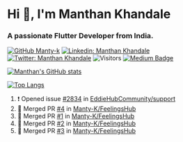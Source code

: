 # Hi 👋, I'm Manthan Khandale
### A passionate Flutter Developer from India.

[![GitHub Manty-k](https://img.shields.io/github/followers/Manty-K?label=follow&style=social)](https://github.com/Manty-K)
[![Linkedin: Manthan Khandale](https://img.shields.io/badge/-Manthan%20Khandale-blue?style=flat-square&logo=Linkedin&logoColor=white&link=https://www.linkedin.com/in/manthan-khandale/)](https://www.linkedin.com/in/manthan-khandale/)
[![Twitter: Manthan Khandale](https://img.shields.io/twitter/follow/KhandaleManthan?style=social)](https://twitter.com/KhandaleManthan)
![Visitors](https://visitor-badge.glitch.me/badge?page_id=vermakhushboo&left_color=gray&right_color=blue)
[![Medium Badge](https://img.shields.io/badge/-@Manthan%20Khandale-black?style=flat-square&labelColor=000000&logo=Medium&link=https://medium.com/@manthankhandale)](https://medium.com/@manthankhandale)

[![Manthan's GitHub stats](https://github-readme-stats.vercel.app/api?username=Manty-K&count_private=true&theme=radical)](https://github.com/anuraghazra/github-readme-stats)

[![Top Langs](https://github-readme-stats.vercel.app/api/top-langs/?username=Manty-K)](https://github.com/anuraghazra/github-readme-stats)

<!--START_SECTION:activity-->
1. ❗️ Opened issue [#2834](https://github.com/EddieHubCommunity/support/issues/2834) in [EddieHubCommunity/support](https://github.com/EddieHubCommunity/support)
2. 🎉 Merged PR [#4](https://github.com/Manty-K/FeelingsHub/pull/4) in [Manty-K/FeelingsHub](https://github.com/Manty-K/FeelingsHub)
3. 🎉 Merged PR [#1](https://github.com/Manty-K/FeelingsHub/pull/1) in [Manty-K/FeelingsHub](https://github.com/Manty-K/FeelingsHub)
4. 🎉 Merged PR [#2](https://github.com/Manty-K/FeelingsHub/pull/2) in [Manty-K/FeelingsHub](https://github.com/Manty-K/FeelingsHub)
5. 🎉 Merged PR [#3](https://github.com/Manty-K/FeelingsHub/pull/3) in [Manty-K/FeelingsHub](https://github.com/Manty-K/FeelingsHub)
<!--END_SECTION:activity-->


<!--
**Manty-K/Manty-K** is a ✨ _special_ ✨ repository because its `README.md` (this file) appears on your GitHub profile.

Here are some ideas to get you started:

- 🔭 I’m currently working on ...
- 🌱 I’m currently learning ...
- 👯 I’m looking to collaborate on ...
- 🤔 I’m looking for help with ...
- 💬 Ask me about ...
- 📫 How to reach me: ...
- 😄 Pronouns: ...
- ⚡ Fun fact: ...
-->
